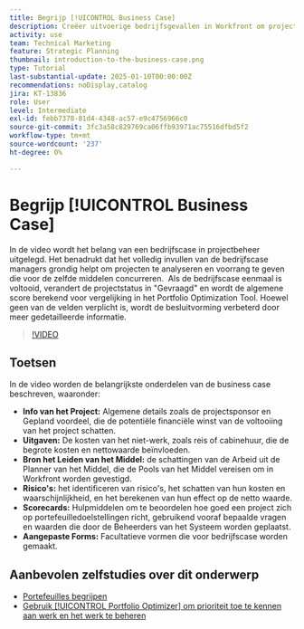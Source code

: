 ```yaml
---
title: Begrijp [!UICONTROL Business Case]
description: Creëer uitvoerige bedrijfsgevallen in Workfront om projecten voorrang te geven door gedetailleerde projectinformatie, uitgaven, arbeids en risicoanalyse, scorecards, en douaneformulieren voor geïnformeerd portefeuillebeheer te omvatten.
activity: use
team: Technical Marketing
feature: Strategic Planning
thumbnail: introduction-to-the-business-case.png
type: Tutorial
last-substantial-update: 2025-01-10T00:00:00Z
recommendations: noDisplay,catalog
jira: KT-13836
role: User
level: Intermediate
exl-id: febb7378-81d4-4348-ac57-e9c4756966c0
source-git-commit: 3fc3a58c829769ca06ffb93971ac75516dfbd5f2
workflow-type: tm+mt
source-wordcount: '237'
ht-degree: 0%

---
```


# Begrijp [!UICONTROL Business Case]

In de video wordt het belang van een bedrijfscase in projectbeheer uitgelegd. Het benadrukt dat het volledig invullen van de bedrijfscase managers grondig helpt om projecten te analyseren en voorrang te geven die voor de zelfde middelen concurreren. &#x200B; Als de bedrijfscase eenmaal is voltooid, verandert de projectstatus in &quot;Gevraagd&quot; en wordt de algemene score berekend voor vergelijking in het Portfolio Optimization Tool. &#x200B; Hoewel geen van de velden verplicht is, wordt de besluitvorming verbeterd door meer gedetailleerde informatie. &#x200B;

>[!VIDEO](https://video.tv.adobe.com/v/3442850/?quality=12&learn=on&enablevpops&captions=dut)

## Toetsen

In de video worden de belangrijkste onderdelen van de business case beschreven, waaronder:

* **Info van het Project:** Algemene details zoals de projectsponsor en Gepland voordeel, die de potentiële financiële winst van de voltooiing van het project schatten. &#x200B;
* **Uitgaven:** De kosten van het niet-werk, zoals reis of cabinehuur, die de begrote kosten en nettowaarde beïnvloeden. &#x200B;
* **Bron het Leiden van het Middel:** de schattingen van de Arbeid uit de Planner van het Middel, die de Pools van het Middel vereisen om in Workfront worden gevestigd. &#x200B;
* **Risico&#39;s:** het identificeren van risico&#39;s, het schatten van hun kosten en waarschijnlijkheid, en het berekenen van hun effect op de netto waarde. &#x200B;
* **Scorecards:** Hulpmiddelen om te beoordelen hoe goed een project zich op portefeuilledoelstellingen richt, gebruikend vooraf bepaalde vragen en waarden die door de Beheerders van het Systeem worden geplaatst. &#x200B;
* **Aangepaste Forms:** Facultatieve vormen die voor bedrijfscase worden gemaakt. &#x200B;


## Aanbevolen zelfstudies over dit onderwerp

* [Portefeuilles begrijpen](/help/portfolios-and-programs/overview-of-adobe-workfront-portfolios.md)
* [Gebruik [!UICONTROL Portfolio Optimizer] om prioriteit toe te kennen aan werk en het werk te beheren](/help/portfolios-and-programs/prioritize-and-manage-work-with-portfolios.md)
